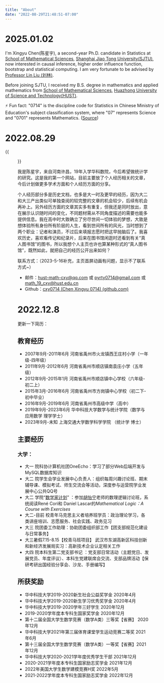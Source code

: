 ```yaml
---
title: "About"
date: "2022-08-29T21:48:51-07:00"
---
```

# 2025.01.02
I'm Xingyu Chen(陈星宇), a second-year Ph.D. candidate in Statistics at [School of Mathematical Sciences](https://math.sjtu.edu.cn/Default/index/), [Shanghai Jiao Tong University(SJTU)](https://www.sjtu.edu.cn/), now interested in causal inference, higher order influence function, bootstrap and statistical computing. I am very fortunate to be advised by [Professor Lin Liu (刘林)](https://linliu-stats.github.io/). 

Before joining SJTU, I received my B.S. degree in mathematics and applied mathematics from [School of Mathematical Sciences](https://maths.hust.edu.cn/), [Huazhong University of Science and Technology(HUST)](http://www.hust.edu.cn/). 

⚡ Fun fact: "0714" is the discipline code for Statistics in Chinese Ministry of Education's subject classification system, where "07" represents Science and "0701" represents Mathematics. ([Source](https://www.cdgdc.edu.cn/dslxkpgjggb/))
# 2022.08.29

{{<figure src="/media/images/about_my_photo.jpg" caption=" " width="640">}} 

我是陈星宇，来自河南许昌，19年入学华科数院，今后希望做统计学的研究。这是我的第一个网站，目前主要放了个人经历相关的文章，今后计划做更多学术方面和个人经历方面的分享。

个人经历部分多是历史文档，也多是大一时及更早的经历，因为大二和大三产出类似可单独查阅的较完整的文章的机会较少，后续有机会再补上。另外经历方面的文章其实多有重复，但我还是同时放出，意在展示认识随时间的变化，不同题材需从不同角度描述的需要也能多提供信息。我在高中时大致确立了穷尽世间一切体验的梦想，大致是想体验所有身份所有阶层的人生，看到世间所有的风光，当时想到了两个职业：记者和演员，不过后来填报志愿时把这早抛脑后了。我喜欢历史，喜欢看传记和纪录片，后来在图书馆闲逛时还看到有关“真人图书馆”的图书，所以我想个人主页也许也算某种形式的“真人图书馆”，既然如此，就把自己的经历公开出来如何？

联系方式：（2023-5-16补充，主页首屏动画有问题，显示不了联系方式~）

- 邮件：hust-math-cxy@qq.com 或 pyrty0714@gmail.com 或 math_19_cxy@hust.edu.cn
- Github：[cxy0714 (Chen Xingyu 0714) (github.com)](https://github.com/cxy0714)

# 2022.12.8

更新一下简历：

## 教育经历

- 2007年9月-2011年6月 河南省禹州市火龙镇西王庄村小学（一年级-四年级）
- 2011年9月-2012年6月 河南省禹州市顺店镇南袁庄小学（五年级）
- 2012年9月-2015年1月 河南省禹州市顺店镇中心学校（六年级-初二上）
- 2015年3月-2016年6月 河南省禹州市方岗镇中心学校（初二下-初中毕业）
- 2016年9月-2019年6月 河南省禹州市高级中学（高中）
- 2019年9月-2023年6月 华中科技大学数学与统计学院（数学与应用数学 理学学士）
- 2023年9月-未知 上海交通大学数学科学学院 （统计学 博士）

## 主要经历

### 大学：

- 大一 院科协计算机社团OneEcho：学习了部分Web后端开发与MySQL数据库知识
- 大二 院学生会学业发展中心负责人：组织每周兴趣讨论班、期末辅导课、模拟考试、师生交流会等活动，深度参与运营院学业发展中心公共QQ号
- 大二 学院“[数学家计划](https://mp.weixin.qq.com/s/aDX8OoVkNMfZL6dymnr71w)” ：参加[胡怡宁](http://english.maths.hust.edu.cn/info/1011/1093.htm)老师的数理逻辑讨论班，系统阅读René Cori和 Daniel Lascar的*Mathematical Logic：A Course with Exercises*
- 大二-目前 校青年马克思主义者培养班学员：政治理论学习，各类讲座培训、志愿服务、社会实践、政务见习
- 大三 院团委工作助理：协助团委组织部工作【团支部规范化建设与日常事务】
- 大三暑假7.15-8.15【校青马班项目】 武汉市东湖高新区科技创新和新经济发展局实习：高新技术企业认定相关工作
- 大四 院本科生第二党支部书记 ：党支部日常活动（主题党日、发展党员、年度评议）、本科生党建联席会交流、支部品牌活动【保研考研出国经验分享会、沙龙、手册编写】

## 所获奖励

- 华中科技大学2019-2020新生社会公益奖学金 2020年4月
- 华中科技大学2019-2020新生学习优秀奖学金 2020年4月
- 华中科技大学2019-2020学年三好学生 2020年12月
- 2019-2020学年度本专科生国家奖学金 2020年12月
- 第十二届全国大学生数学竞赛（数学A类）三等奖【省赛】 2020年12月
- 华中科技大学2021年第三届体育课堂学生运动竞赛二等奖 2021年6月
- 第十三届全国大学生数学竞赛（数学A类）一等奖【省赛】2021年12月
- 华中科技大学2020-2021学年度优秀学生干部 2021年12月
- 2020-2021学年度本专科生国家励志奖学金 2021年12月
- 2022年美国大学生数学建模竞赛H奖 2022年5月
- 2021-2022学年度本专科生国家励志奖学金 2022年12月
